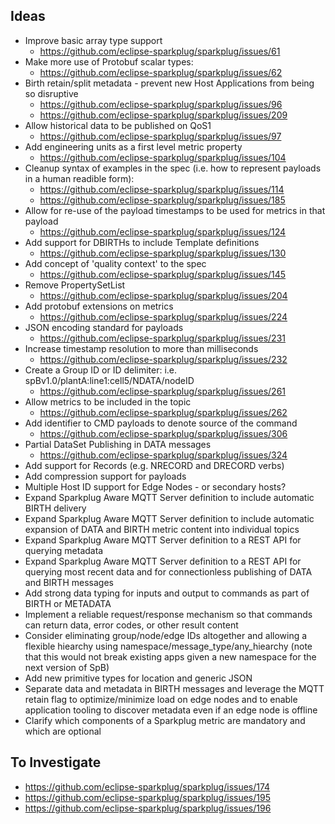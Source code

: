 ## Ideas
* Improve basic array type support
  * https://github.com/eclipse-sparkplug/sparkplug/issues/61
* Make more use of Protobuf scalar types:
  * https://github.com/eclipse-sparkplug/sparkplug/issues/62
* Birth retain/split metadata - prevent new Host Applications from being so disruptive
  * https://github.com/eclipse-sparkplug/sparkplug/issues/96
  * https://github.com/eclipse-sparkplug/sparkplug/issues/209
* Allow historical data to be published on QoS1
  * https://github.com/eclipse-sparkplug/sparkplug/issues/97
* Add engineering units as a first level metric property
  * https://github.com/eclipse-sparkplug/sparkplug/issues/104
* Cleanup syntax of examples in the spec (i.e. how to represent payloads in a human readible form):
  * https://github.com/eclipse-sparkplug/sparkplug/issues/114
  * https://github.com/eclipse-sparkplug/sparkplug/issues/185
* Allow for re-use of the payload timestamps to be used for metrics in that payload
  * https://github.com/eclipse-sparkplug/sparkplug/issues/124
* Add support for DBIRTHs to include Template definitions
  * https://github.com/eclipse-sparkplug/sparkplug/issues/130
* Add concept of 'quality context' to the spec
  * https://github.com/eclipse-sparkplug/sparkplug/issues/145
* Remove PropertySetList
  * https://github.com/eclipse-sparkplug/sparkplug/issues/204
* Add protobuf extensions on metrics
  * https://github.com/eclipse-sparkplug/sparkplug/issues/224
* JSON encoding standard for payloads
  * https://github.com/eclipse-sparkplug/sparkplug/issues/231
* Increase timestamp resolution to more than milliseconds
  * https://github.com/eclipse-sparkplug/sparkplug/issues/232
* Create a Group ID or ID delimiter: i.e. spBv1.0/plantA:line1:cell5/NDATA/nodeID
  * https://github.com/eclipse-sparkplug/sparkplug/issues/261
* Allow metrics to be included in the topic
  * https://github.com/eclipse-sparkplug/sparkplug/issues/262
* Add identifier to CMD payloads to denote source of the command
  * https://github.com/eclipse-sparkplug/sparkplug/issues/306
* Partial DataSet Publishing in DATA messages
  * https://github.com/eclipse-sparkplug/sparkplug/issues/324
* Add support for Records (e.g. NRECORD and DRECORD verbs)
* Add compression support for payloads
* Multiple Host ID support for Edge Nodes - or secondary hosts?
* Expand Sparkplug Aware MQTT Server definition to include automatic BIRTH delivery
* Expand Sparkplug Aware MQTT Server definition to include automatic expansion of DATA and BIRTH metric content into individual topics
* Expand Sparkplug Aware MQTT Server definition to a REST API for querying metadata
* Expand Sparkplug Aware MQTT Server definition to a REST API for querying most recent data and for connectionless publishing of DATA and BIRTH messages
* Add strong data typing for inputs and output to commands as part of BIRTH or METADATA
* Implement a reliable request/response mechanism so that commands can return data, error codes, or other result content
* Consider eliminating group/node/edge IDs altogether and allowing a flexible hiearchy using namespace/message_type/any_hiearchy (note that this would not break existing apps given a new namespace for the next version of SpB)
* Add new primitive types for location and generic JSON
* Separate data and metadata in BIRTH messages and leverage the MQTT retain flag to optimize/minimize load on edge nodes and to enable application tooling to discover metadata even if an edge node is offline
* Clarify which components of a Sparkplug metric are mandatory and which are optional



## To Investigate
* https://github.com/eclipse-sparkplug/sparkplug/issues/174
* https://github.com/eclipse-sparkplug/sparkplug/issues/195
* https://github.com/eclipse-sparkplug/sparkplug/issues/196
